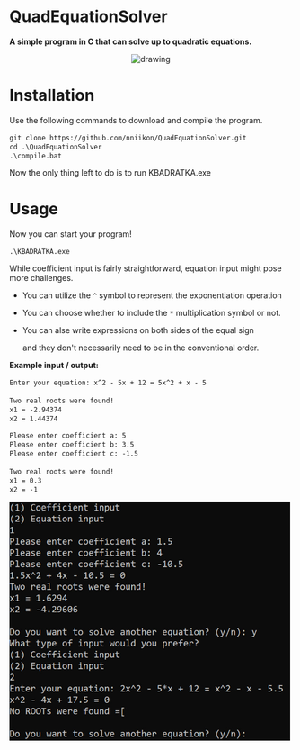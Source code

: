 # QuadEquationSolver
**A simple program in C that can solve up to quadratic equations.**
<p align='center'>
    <img src="./media/giphy.gif" alt="drawing" width="200"/>
</p>

# Installation

Use the following commands to download and compile the program.

```
git clone https://github.com/nniikon/QuadEquationSolver.git
cd .\QuadEquationSolver
.\compile.bat
```

Now the only thing left to do is to run KBADRATKA.exe

# Usage 

Now you can start your program!

```
.\KBADRATKA.exe
```

While coefficient input is fairly straightforward, equation input might pose more challenges.

* You can utilize the `^` symbol to represent the exponentiation operation

* You can choose whether to include the `*` multiplication symbol or not.

* You can alse write expressions on both sides of the equal sign

   and they don't necessarily need to be in the conventional order.

**Example input / output:**

```
Enter your equation: x^2 - 5x + 12 = 5x^2 + x - 5

Two real roots were found!
x1 = -2.94374
x2 = 1.44374
```
```
Please enter coefficient a: 5
Please enter coefficient b: 3.5
Please enter coefficient c: -1.5

Two real roots were found!
x1 = 0.3
x2 = -1
```
<p align='left'>
    <img src="./media/userHelp.jpg" alt="drawing" width="500"/>
</p>
